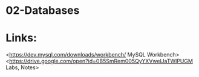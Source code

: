 # 02-Databases

# Links:
<https://dev.mysql.com/downloads/workbench/ MySQL Workbench>
<https://drive.google.com/open?id=0B5SmRem005QyYXVwelJaTWlPUGM Labs, Notes>
